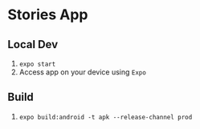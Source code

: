 # Stories App

## Local Dev

1. `expo start`
2. Access app on your device using `Expo`

## Build

1. `expo build:android -t apk --release-channel prod`
